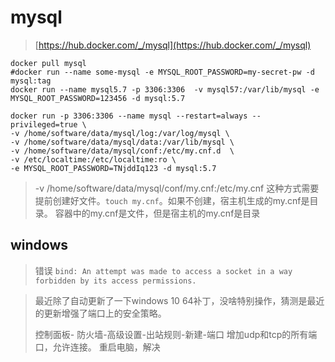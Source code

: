 # mysql
> [https://hub.docker.com/_/mysql](https://hub.docker.com/_/mysql)

```
docker pull mysql
#docker run --name some-mysql -e MYSQL_ROOT_PASSWORD=my-secret-pw -d mysql:tag
docker run --name mysql5.7 -p 3306:3306  -v mysql57:/var/lib/mysql -e MYSQL_ROOT_PASSWORD=123456 -d mysql:5.7
```
```
docker run -p 3306:3306 --name mysql --restart=always --privileged=true \
-v /home/software/data/mysql/log:/var/log/mysql \
-v /home/software/data/mysql/data:/var/lib/mysql \
-v /home/software/data/mysql/conf:/etc/my.cnf.d  \
-v /etc/localtime:/etc/localtime:ro \
-e MYSQL_ROOT_PASSWORD=TNjddIq123 -d mysql:5.7
```
> -v /home/software/data/mysql/conf/my.cnf:/etc/my.cnf   这种方式需要提前创建好文件。`touch my.cnf`。如果不创建，宿主机生成的my.cnf是目录。 容器中的my.cnf是文件，但是宿主机的my.cnf是目录

## windows
> 错误
> `bind: An attempt was made to access a socket in a way forbidden by its access permissions.`

> 最近除了自动更新了一下windows 10 64补丁，没啥特别操作，猜测是最近的更新增强了端口上的安全策略。
>
>控制面板- 防火墙-高级设置-出站规则-新建-端口
>增加udp和tcp的所有端口，允许连接。
>重启电脑，解决
